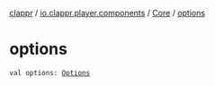 [clappr](../../index.md) / [io.clappr.player.components](../index.md) / [Core](index.md) / [options](.)

# options

`val options: `[`Options`](../../io.clappr.player.base/-options/index.md)